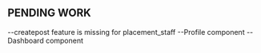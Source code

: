 ## PENDING WORK
--createpost feature is missing for placement_staff
--Profile component
--Dashboard component